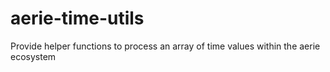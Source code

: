 # aerie-time-utils
Provide helper functions to process an array of time values within the aerie ecosystem
